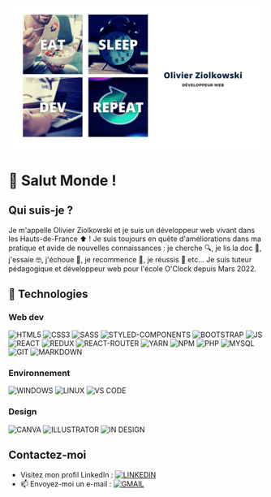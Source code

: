 ![COVER](https://github.com/OlivierZiolkowski/OlivierZiolkowski/blob/main/img/Olivier%20Ziolkowski.png)

# 👋 Salut Monde !

##  Qui suis-je ?
Je m'appelle Olivier Ziolkowski et je suis un développeur web vivant dans les Hauts-de-France ⬆ !
Je suis toujours en quête d'améliorations dans ma pratique et avide de nouvelles connaissances : je cherche 🔍, je lis la doc 📖, j'essaie 🤓, j'échoue 🤔, je recommence 🔄, je réussis 💪 etc...
Je suis tuteur pédagogique et développeur web pour l'école O'Clock depuis Mars 2022.

## 💾 Technologies
### Web dev
![HTML5](https://img.shields.io/badge/HTML5-E34F26?style=for-the-badge&logo=html5&logoColor=white) ![CSS3](https://img.shields.io/badge/CSS3-1572B6?style=for-the-badge&logo=css3&logoColor=white) ![SASS](https://img.shields.io/badge/Sass-CC6699?style=for-the-badge&logo=sass&logoColor=white) ![STYLED-COMPONENTS](https://img.shields.io/badge/styled--components-DB7093?style=for-the-badge&logo=styled-components&logoColor=white) ![BOOTSTRAP](https://img.shields.io/badge/Bootstrap-563D7C?style=for-the-badge&logo=bootstrap&logoColor=white) ![JS](https://img.shields.io/badge/JavaScript-323330?style=for-the-badge&logo=javascript&logoColor=F7DF1E) ![REACT](https://img.shields.io/badge/React-20232A?style=for-the-badge&logo=react&logoColor=61DAFB) ![REDUX](https://img.shields.io/badge/Redux-593D88?style=for-the-badge&logo=redux&logoColor=white) ![REACT-ROUTER](https://img.shields.io/badge/React_Router-CA4245?style=for-the-badge&logo=react-router&logoColor=white) ![YARN](https://img.shields.io/badge/Yarn-2C8EBB?style=for-the-badge&logo=yarn&logoColor=white) ![NPM](https://img.shields.io/badge/npm-CB3837?style=for-the-badge&logo=npm&logoColor=white) ![PHP](https://img.shields.io/badge/PHP-777BB4?style=for-the-badge&logo=php&logoColor=white) ![MYSQL](https://img.shields.io/badge/MySQL-00000F?style=for-the-badge&logo=mysql&logoColor=white) ![GIT](https://img.shields.io/badge/Git-F05032?style=for-the-badge&logo=git&logoColor=white) ![MARKDOWN](	https://img.shields.io/badge/Markdown-000000?style=for-the-badge&logo=markdown&logoColor=white) 

### Environnement
![WINDOWS](https://img.shields.io/badge/Windows-0078D6?style=for-the-badge&logo=windows&logoColor=white) ![LINUX](https://img.shields.io/badge/Linux-FCC624?style=for-the-badge&logo=linux&logoColor=black) ![VS CODE](https://img.shields.io/badge/Visual_Studio_Code-0078D4?style=for-the-badge&logo=visual%20studio%20code&logoColor=white)

### Design
![CANVA](https://img.shields.io/badge/Canva-%2300C4CC.svg?&style=for-the-badge&logo=Canva&logoColor=white) ![ILLUSTRATOR](https://img.shields.io/badge/Adobe%20Illustrator-FF9A00?style=for-the-badge&logo=adobe%20illustrator&logoColor=white) ![IN DESIGN](https://img.shields.io/badge/Adobe%20InDesign-FF3366?style=for-the-badge&logo=Adobe%20InDesign&logoColor=white)

## Contactez-moi
-  Visitez mon profil LinkedIn : [![LINKEDIN](https://img.shields.io/badge/LinkedIn-0077B5?style=for-the-badge&logo=linkedin&logoColor=white)](https://www.linkedin.com/in/olivier-ziolkowski/)
- 📫 Envoyez-moi un e-mail : [![GMAIL](https://img.shields.io/badge/Gmail-D14836?style=for-the-badge&logo=gmail&logoColor=white)](mailto:olivier.ziolkowski@gmail.com)

<!---
OlivierZiolkowski/OlivierZiolkowski is a ✨ special ✨ repository because its `README.md` (this file) appears on your GitHub profile.
You can click the Preview link to take a look at your changes.
--->
